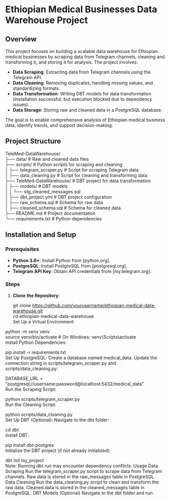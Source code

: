 # **Ethiopian Medical Businesses Data Warehouse Project**

## **Overview**
This project focuses on building a scalable data warehouse for Ethiopian medical businesses by scraping data from Telegram channels, cleaning and transforming it, and storing it for analysis. The project involves:

- **Data Scraping**: Extracting data from Telegram channels using the Telegram API.
- **Data Cleaning**: Removing duplicates, handling missing values, and standardizing formats.
- **Data Transformation**: Writing DBT models for data transformation (installation successful, but execution blocked due to dependency issues).
- **Data Storage**: Storing raw and cleaned data in a PostgreSQL database.

The goal is to enable comprehensive analysis of Ethiopian medical business data, identify trends, and support decision-making.

## **Project Structure**

TeleMed-DataWarehouse/  
├── data/                    # Raw and cleaned data files  
├── scripts/                 # Python scripts for scraping and cleaning  
│   ├── telegram_scraper.py  # Script for scraping Telegram data  
│   ├── data_cleaning.py     # Script for cleaning and transforming data  
├── TeleMed-DataWarehouse/                     # DBT project for data transformation  
│   ├── models/              # DBT models  
│   │   └── stg_cleaned_messages.sql  
│   ├── dbt_project.yml      # DBT project configuration   
│   ├── raw_schema.sql       # Schema for raw data  
│   ├── cleaned_schema.sql   # Schema for cleaned data  
├── README.md                # Project documentation  
└── requirements.txt         # Python dependencies  


## **Installation and Setup**

### **Prerequisites**
- **Python 3.8+**: Install Python from [python.org].
- **PostgreSQL**: Install PostgreSQL from [postgresql.org].
- **Telegram API Key**: Obtain API credentials from [my.telegram.org].

### **Steps**
1. **Clone the Repository**:
  
   git clone https://github.com/yourusername/ethiopian-medical-data-warehouse.git  
   cd ethiopian-medical-data-warehouse  
Set Up a Virtual Environment:

python -m venv venv  
source venv/bin/activate  # On Windows: venv\Scripts\activate  
Install Python Dependencies:



pip install -r requirements.txt  
Set Up PostgreSQL:
Create a database named medical_data.
Update the connection string in scripts/telegram_scraper.py and scripts/data_cleaning.py:

DATABASE_URL = "postgresql://username:password@localhost:5432/medical_data"  
Run the Scraping Script:


python scripts/telegram_scraper.py  
Run the Cleaning Script:

python scripts/data_cleaning.py  
Set Up DBT (Optional):
Navigate to the dbt folder:

cd dbt  
Install DBT:

pip install dbt-postgres  
Initialize the DBT project (if not already initialized):

dbt init my_project  
Note: Running dbt run may encounter dependency conflicts.
Usage
Data Scraping
Run the telegram_scraper.py script to scrape data from Telegram channels.
Raw data is stored in the raw_messages table in PostgreSQL.
Data Cleaning
Run the data_cleaning.py script to clean and transform the raw data.
Cleaned data is stored in the cleaned_messages table in PostgreSQL.
DBT Models (Optional)
Navigate to the dbt folder and run:


